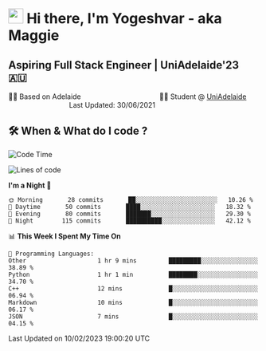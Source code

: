 <h1><img src="https://emojis.slackmojis.com/emojis/images/1531849430/4246/blob-sunglasses.gif?1531849430" width="30"/> Hi there, I'm Yogeshvar - aka Maggie</h1>

## Aspiring Full Stack Engineer | UniAdelaide'23 🇦🇺  
🏂🏻  Based on Adelaide &nbsp;&nbsp;&nbsp;&nbsp;&nbsp;&nbsp;&nbsp;&nbsp;&nbsp;&nbsp;&nbsp;&nbsp;&nbsp;&nbsp;&nbsp;&nbsp;&nbsp;&nbsp;&nbsp;&nbsp;&nbsp;&nbsp;&nbsp;&nbsp;&nbsp;&nbsp;&nbsp;&nbsp;&nbsp;&nbsp;&nbsp;&nbsp;&nbsp;&nbsp;&nbsp;&nbsp;&nbsp;&nbsp;&nbsp;👨‍💻 Student @ [UniAdelaide](https://www.adelaide.edu.au)   &nbsp;&nbsp;&nbsp;&nbsp;&nbsp;&nbsp;&nbsp;&nbsp;&nbsp;&nbsp;&nbsp;&nbsp;&nbsp;&nbsp;&nbsp;&nbsp;&nbsp;&nbsp;&nbsp;&nbsp;&nbsp;&nbsp;&nbsp;&nbsp;&nbsp;&nbsp;&nbsp;&nbsp;&nbsp;&nbsp;&nbsp;Last Updated: 30/06/2021

## 🛠 When & What do I code ?  

<!--START_SECTION:waka-->
![Code Time](http://img.shields.io/badge/Code%20Time-1%2C926%20hrs%208%20mins-blue)

![Lines of code](https://img.shields.io/badge/From%20Hello%20World%20I%27ve%20Written-2%20Million%20lines%20of%20code-blue)

**I'm a Night 🦉** 

```text
🌞 Morning       28 commits       ██░░░░░░░░░░░░░░░░░░░░░░░   10.26 % 
🌆 Daytime       50 commits       ████░░░░░░░░░░░░░░░░░░░░░   18.32 % 
🌃 Evening       80 commits       ███████░░░░░░░░░░░░░░░░░░   29.30 % 
🌙 Night        115 commits       ██████████░░░░░░░░░░░░░░░   42.12 % 

```


📊 **This Week I Spent My Time On** 

```text
💬 Programming Languages: 
Other                    1 hr 9 mins         █████████░░░░░░░░░░░░░░░░   38.89 % 
Python                   1 hr 1 min          ████████░░░░░░░░░░░░░░░░░   34.70 % 
C++                      12 mins             █░░░░░░░░░░░░░░░░░░░░░░░░   06.94 % 
Markdown                 10 mins             █░░░░░░░░░░░░░░░░░░░░░░░░   06.17 % 
JSON                     7 mins              █░░░░░░░░░░░░░░░░░░░░░░░░   04.15 % 

```


 Last Updated on 10/02/2023 19:00:20 UTC
<!--END_SECTION:waka-->

